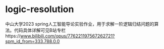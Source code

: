 # logic-resolution
中山大学2023 spring人工智能导论实验作业，用于求解一阶逻辑归结问题的算法。代码具体详解可见B站专栏https://www.bilibili.com/opus/776221197567262721?spm_id_from=333.788.0.0
